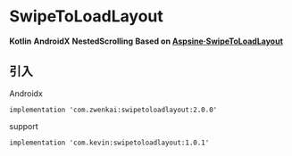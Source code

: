 # SwipeToLoadLayout

**Kotlin** **AndroidX** **NestedScrolling** **Based on [Aspsine·SwipeToLoadLayout](https://github.com/Aspsine/SwipeToLoadLayout)**

## 引入

Androidx
```
implementation 'com.zwenkai:swipetoloadlayout:2.0.0'
```

support
```
implementation 'com.kevin:swipetoloadlayout:1.0.1'
```